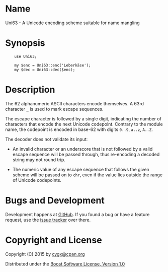 # Name

Uni63 - A Unicode encoding scheme suitable for name mangling

# Synopsis

```
    use Uni63;

    my $enc = Uni63::enc('Leberkäse');
    my $dec = Uni63::dec($enc);
```

# Description

The 62 alphanumeric ASCII characters encode themselves. A 63rd character `_` is
used to mark escape sequences.

The escape character is followed by a single digit, indicating the number of
characters that encode the next Unicode codepoint. Contrary to the module name,
the codepoint is encoded in base-62 with digits `0..9`, `a..z`, `A..Z`.

The decoder does not validate its input:

  * An invalid character or an underscore that is not followed by a valid
    escape sequence will be passed through, thus re-encoding a decoded string
    may not round trip.

  * The numeric value of any escape sequence that follows the given scheme
    will be passed on to `chr`, even if the value lies outside the range of
    Unicode codepoints.


# Bugs and Development

Development happens at [GitHub](https://github.com/cygx/p6-uni63). If you
found a bug or have a feature request, use the
[issue tracker](https://github.com/cygx/p6-uni63/issues) over there.


# Copyright and License

Copyright (C) 2015 by <cygx@cpan.org>

Distributed under the
[Boost Software License, Version 1.0](http://www.boost.org/LICENSE_1_0.txt)
